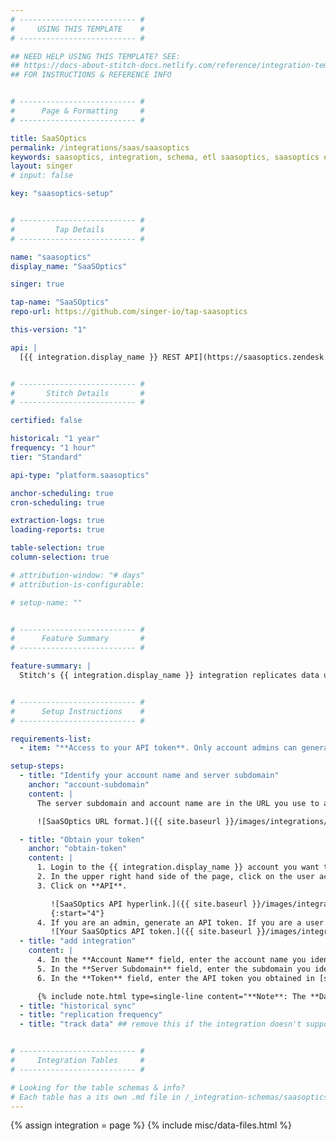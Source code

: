 ```yaml
---
# -------------------------- #
#     USING THIS TEMPLATE    #
# -------------------------- #

## NEED HELP USING THIS TEMPLATE? SEE:
## https://docs-about-stitch-docs.netlify.com/reference/integration-templates/saas/
## FOR INSTRUCTIONS & REFERENCE INFO


# -------------------------- #
#      Page & Formatting     #
# -------------------------- #

title: SaaSOptics
permalink: /integrations/saas/saasoptics
keywords: saasoptics, integration, schema, etl saasoptics, saasoptics etl, saasoptics schema
layout: singer
# input: false

key: "saasoptics-setup"


# -------------------------- #
#         Tap Details        #
# -------------------------- #

name: "saasoptics"
display_name: "SaaSOptics"

singer: true

tap-name: "SaaSOptics"
repo-url: https://github.com/singer-io/tap-saasoptics

this-version: "1"

api: |
  [{{ integration.display_name }} REST API](https://saasoptics.zendesk.com/hc/en-us/articles/115003595913-URLs-and-REST-Info){:target="new"}


# -------------------------- #
#       Stitch Details       #
# -------------------------- #

certified: false 

historical: "1 year"
frequency: "1 hour"
tier: "Standard"

api-type: "platform.saasoptics"

anchor-scheduling: true
cron-scheduling: true

extraction-logs: true
loading-reports: true

table-selection: true
column-selection: true

# attribution-window: "# days"
# attribution-is-configurable: 

# setup-name: ""


# -------------------------- #
#      Feature Summary       #
# -------------------------- #

feature-summary: |
  Stitch's {{ integration.display_name }} integration replicates data using the {{ integration.api | flatify | strip }}. Refer to the [Schema](#schema) section for a list of objects available for replication.


# -------------------------- #
#      Setup Instructions    #
# -------------------------- #

requirements-list:
  - item: "**Access to your API token**. Only account admins can generate the first API token for users. Once it has been generated by the admin, users can regenerate their tokens. You will either need an admin account to generate your own API token, or you will need an admin to generate one for you."

setup-steps:
  - title: "Identify your account name and server subdomain"
    anchor: "account-subdomain"
    content: |
      The server subdomain and account name are in the URL you use to access your {{ integration.display_name }} account. If you are unsure of what your link is, locate it within your welcome email from {{ integration.display_name }}. Your server subdomain is the first portion of the URL, and the account name is between the first and second forward slashes.

      ![SaaSOptics URL format.]({{ site.baseurl }}/images/integrations/saasoptics-url.png){:style="max-width: 550px;"}

  - title: "Obtain your token"
    anchor: "obtain-token"
    content: |
      1. Login to the {{ integration.display_name }} account you want to replicate data from.
      2. In the upper right hand side of the page, click on the user account button that shows your username.
      3. Click on **API**.

         ![SaaSOptics API hyperlink.]({{ site.baseurl }}/images/integrations/saasoptics-api-button.png){:style="max-width: 550px;"}
         {:start="4"}
      4. If you are an admin, generate an API token. If you are a user without admin privileges, you can either use the API token that already exists or regenerate the token. Keep note of it - you'll need it to complete the next step.
         ![Your SaaSOptics API token.]({{ site.baseurl }}/images/integrations/saasoptics-api-token.png){:style="max-width: 550px;"}
  - title: "add integration"
    content: |
      4. In the **Account Name** field, enter the account name you identified in [step 1](#account-subdomian).
      5. In the **Server Subdomain** field, enter the subdomain you identified in [step 1](#account-subdomain).
      6. In the **Token** field, enter the API token you obtained in [step 2](#obtain-token).

      {% include note.html type=single-line content="**Note**: The **Date Window Field** is an internal field for Stitch use. The default value is `60`; it is optional to change it." %}
  - title: "historical sync"
  - title: "replication frequency"
  - title: "track data" ## remove this if the integration doesn't support at least table selection


# -------------------------- #
#     Integration Tables     #
# -------------------------- #

# Looking for the table schemas & info?
# Each table has a its own .md file in /_integration-schemas/saasoptics
---
```

{% assign integration = page %}
{% include misc/data-files.html %}